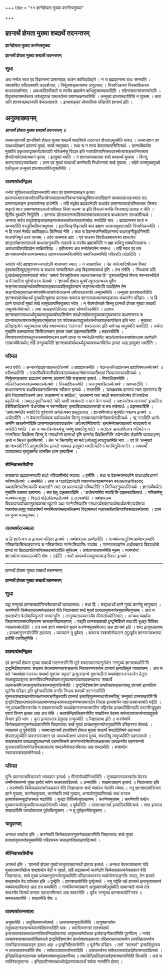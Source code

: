 +++
title = "११ ज्ञानेज्ञेयता मुख्या करणेत्वमुख्या"

+++


## ज्ञानार्थे ज्ञेयता मुख्या शब्दार्थे तदनन्तरम्

**ज्ञानेज्ञेयता मुख्या करणेत्वमुख्या**

**ज्ञानार्थे ज्ञेयता मुख्या शब्दार्थे तदनन्तरम्**

### **सुधा**

अथ मन्येत स्वत एव विज्ञानानां प्रामाण्यग्रहः बाधेन क्वचिदपोद्यते । न च ब्रह्मज्ञानस्य बाधः सम्भवति । यथाशक्ति परीक्षायामपि तददर्शनात् । निर्मूलशङ्कायाश्च अनुदयात् । निरवधिकस्य निस्साक्षिकस्य बाधस्यादर्शनात् । अवध्यादिस्वीकारे च तस्यैव ब्रह्मत्वेन बाधितुमशक्यत्वादिति । तदेतत्समानमस्मन्मतेऽपि । विवृतश्चायमर्थस्तत्र तत्रेत्युपपन्नं याथार्थ्यस्य प्रमाणलक्षणत्वमिति । तन्मुख्यं ज्ञानशब्दयोरिति न युक्तम् । तथा सति ज्ञानवच्छब्दस्यापि केवलत्वापत्तेः । इत्याशङ्कां सोपपत्तिकं परिहरति ज्ञानार्थ इति ।

## **अनुव्याख्यानम्**

***ज्ञानार्थे ज्ञेयता मुख्या शब्दार्थे तदनन्तरम् ॥***

यस्माज्ज्ञानार्थे ज्ञानविषये ज्ञेयता मुख्या शब्दार्थे शब्दविषये तदनन्तरं ज्ञेयताऽमुख्येति यावत् । तस्माज्ज्ञान एव याथार्थ्यलक्षणं प्रामाण्यं मुख्यं, शाब्दे त्वमुख्यम् । तथा च न तस्य केवलत्वापत्तिरित्यर्थः । ज्ञानार्थेष्वर्यता मुख्येति प्रकृतत्वाद्वक्तव्येऽर्यताऽपि गतिकर्मसु विद्यत इति गतावतिव्याप्तिस्तदवस्थेत्याशङ्कानिरासाय ज्ञेयतेत्यर्यताव्याख्यानं कृतम् । इदमुक्तं भवति । न ज्ञानसमकक्षतया शब्दे याथार्थ्यं मुख्यम् । किन्तु करण(मात्रा)त्रयापेक्षया । ज्ञान एव मुख्यं याथार्थ्यं करणेष्वपि निर्धारणायां शब्दे मुख्यम् । तदेते परममुख्यमुख्ये एकीकृत्य तन्मुख्यं ज्ञानशब्दयोरित्युक्तमिति ।

### **वाक्यार्थचन्द्रिका**

नन्वेवं शुक्तिरजतादिज्ञानस्यापि स्वत एव प्रामाण्यप्रसङ्ग इत्यतः प्रामाण्यस्वतस्त्वस्यौत्सर्गिकत्वेनापवादाभवानिबन्धनत्वाच्छुक्तिरजतादिज्ञाने चापवादकसद्भावान्न तत् प्रामाण्यप्रसङ्ग इत्याशयेनाह बाधेनेति । तर्हि तद्वदेव ब्रह्मज्ञानेऽपि बाधादेव प्रामाण्यापवादोऽस्त्वित्यतः किमत्र क्लृप्तो बाधः प्रामाण्यापवादकत्वेनाभिमतः किंवा कल्प्यः स इति विकल्पं मनसि निधायाद्यं प्रत्याह न चेति । द्वितीयं दूषयति निर्मूलेति । ज्ञानस्य डोलायमानत्वादिरूपतत्कल्पकाभावान्न बाधकल्पना सम्भवतीत्यर्थः । अन्यथा सर्वत्र तादृशशङ्काप्रसङ्गात्सकललोकव्यवहारोच्छेदः स्यादिति भावः । ब्रह्मज्ञानस्य बाधो न सम्भवतीति वस्तुस्थितिमात्रमुक्तम् । इदानीमङ्गीकृत्यापि बाधं ब्रह्मणः सत्यत्वमुपपादयति निरवधिकस्येति । न हि रजतं नेत्येव क्वचिद्बाधः किन्त्विदं नेति । तथा च वेदान्तजनितविज्ञानस्य बाधमङ्गीकुर्वाणेनापि बाधावधिभूतं तत्त्वं वाच्यम् । तदेव चास्माकं ब्रह्म । एवं बाधस्य विपरीतप्रमारूपस्य ज्ञानत्वेन ज्ञातृसापेक्षत्वात्तदभावे बाधस्यानुपपत्तिः सद्भावे च तस्यैव ब्रह्मत्वमिति न ब्रह्म बाधितुं शक्यमित्याशयः । अबाध्यादीत्यादिपदेन साक्षिपरिग्रहः । इतीत्यस्य अथ मन्येतेत्यनेन सम्बन्धः । तर्हि स्वत एव तत्र ज्ञानयाथार्थ्यावधारणसम्भवान्न लक्षणस्यासम्भवित्वमिति समाधिसाम्यमिति परिहरति तदेतदिति ।

स्यादेवं यदि ब्रह्मज्ञानवज्जगतोऽपि बाधाभावः स्यात् । न चासावस्ति । नेह नानेत्यादिश्रौतस्य विमतं दृश्यत्वादित्युद्यनुमानस्य च बाधस्य सत्त्वादित्यत आह विवृतश्चायमर्थ इति । तत्र तत्रेति । ‘मिथ्यात्वं यदि दुःखादेस्तद्वाक्यस्याग्रतो भवेत्’ ‘भ्रमत्वे त्वियमुक्तिश्च तदन्तःपातनान्न हि’ ‘दृश्यत्वाद्विमतं मिथ्या स्वप्नवच्चेदियं च मे’त्यादिना पूर्वत्रोत्तरत्र चेत्यर्थः । ‘ज्ञानार्थे ज्ञेयता मुख्ये’त्युत्तरग्रन्थस्य पूर्वेण सङ्गत्यभावादानर्थक्यमित्याशङ्क्याव्यवहितपूर्वग्रन्थेन सङ्गत्यभावेऽपि व्यवहितेन तेन सङ्गतिसद्भावान्नानर्थक्यमित्याशयेनोत्तरग्रन्थं तथैवावतारयति तन्मुख्यमिति । तन्मुख्यं ज्ञानशब्दयोरिति ज्ञानशब्दयोर्याथार्थ्यं मुख्यमित्युक्त्या प्राप्तायाः शब्दस्य ज्ञानसमकक्ष्यत्वशङ्कायाः कथमनेन परिहारः । स हि ज्ञाने याथार्थ्यं मुख्यं शब्दे त्वमुख्यत्वमित्युक्त्या भवेत् । न चैवमत्रोच्यते किन्तु ज्ञानार्थे ज्ञेयता मुख्या शब्दार्थे त्वमुख्येत्येवोच्यते । तथा चासङ्गतिरित्यत उक्तं सोपपत्तिकमिति । ततश्च ज्ञानशब्दगतयाथार्थ्यमुख्यत्वामुख्यत्वोपपत्तित्वेन तदर्थगतज्ञेयतामुख्यत्वामुख्यत्वस्य कथनात्तस्य च ज्ञानशब्दगतयाथार्थ्यमुख्यत्वामुख्यत्व एव पर्यवसन्नत्वाद्युक्तोऽनेनोक्तशङ्कापरिहार इति भावः । मुख्यत्व प्रतिद्वन्द्वत्वेन अमुख्यताया एवेह वक्तव्यत्वात् ‘तदनन्तर’ शब्दस्तत्पर इति भावेनाह अमुख्येति यावदिति । अर्यता मुख्येति वक्तव्यतायां किन्नियामकम् इत्यत उक्तं प्रकृतत्वादितीति ॥ तदवस्थैवेति । विषयापरपर्यायवस्तुवचनस्यार्थशब्दस्य ग्रहणे प्राप्ता या गमनेऽतिव्याप्तिः साऽर्यत्वार्थकस्यार्थशब्दस्य ग्रहणेऽपि तदवस्थैवेत्यर्थस् तर्हि तन्मुख्यमिति ज्ञानशब्दयोर्याथार्थ्यमुख्यत्वकथनविरोध इत्यत आह इदमुक्तं भवतीति ।

### **परिमल**

स्वत एवेति । अन्यानपेक्षज्ञानग्राहकादेवेत्यर्थः ॥ ब्रह्मज्ञानस्येति । वेदान्तजनितज्ञानस्य ब्रह्मविषयकस्येत्यर्थः ॥ परीक्षायामिति । सजातीयविजातीयविसंवादाख्यबाधान्वेषणरूपपरीक्षायां क्रियमाणायामपीत्यर्थः ॥ निर्मूलशङ्काया ब्रह्मज्ञानं प्रमाणम् अप्रमाणं वेति शङ्काया इत्यर्थः । निरवधिकस्येति । यत्किञ्चिदप्यनवलम्बमानस्येत्यर्थः । निस्साक्षिकस्येति । अननुव्यवसितस्येत्यर्थः । अवध्यादीति । बाधालम्बनस्य बाधविषयकसाक्षिणश्च स्वीकार इत्यर्थः । तत्रतत्रेति । ‘प्रत्यक्षवच्च प्रामाण्यं स्वत एवागमस्य हि’ इति जिज्ञासाधिकरणे तथा ‘तत्प्रामाण्यं च साक्षितः’, ‘तत्प्रमाण्यं यथा साक्षी स्थापयत्येवमेव ही’त्यादिना प्रकृतिनये । तथाऽऽनुमानिकपादे ‘यदि साक्षी स्वयंभातो न मानं केन गम्यते । अक्षजादेश्च मानत्वम्’ इत्यादिना वैशेषिकाधिकरणे ‘वैधर्म्याच्च न स्वप्नादिवत्’ इत्यादिव्याख्यावसरादौ च तत्र तत्रेत्यर्थः ॥ प्रकृतत्वादिति । ‘अर्थत्वमर्यतैव स्यादि’ति पूर्ववाक्ये अर्यतेत्यस्य प्रस्तुतत्वात् । ज्ञानार्थेष्वर्यता मुख्येति वक्तव्य इत्यर्थः ॥ अर्यतापीति । न केवलमभिधेयत्व पर्यायमर्थत्वं किन्तु तद्य्वाख्यानत्वेनोक्तार्यतापीत्यर्थः । ॠ गताविति धातोः कर्मणि ऋहलोर्ण्यदिति प्राप्तण्यत्प्रत्ययापवादत्वेन ‘अर्यःस्वामिवैश्ययोः’ इत्यनेनोक्तयत्प्रत्यये भावप्रत्यये च अर्यतेति भवति । सा च गमनक्रियाकर्मसु गम्येषु ग्रामादिषु वर्तते । अतोऽत्र ऋगतावित्यत्र गतिपदेन न गमनक्रिया विवक्षिता किन्तु ये गत्यर्थास्ते ज्ञानार्था इति ज्ञानमेव विवक्षितमिति भावेनार्यता ज्ञेयतेति व्याख्या(तम् अनो न क्रि)नं कृतमित्यर्थः । तेन ‘न क्रियार्थेषु सा मते’(त्येतद्यु)त्याद्युक्तमिति भावः । एवं हि ‘तन्मुख्यं ज्ञानशब्दयोरि’ति प्रागुक्तविरोध इत्यतो भावमाह इदमुक्तं भवतीत्यादिना वारयितुमित्यन्तेन । अयमर्थो व्याख्यातव्य इत्युक्तमेव व्यनक्ति ज्ञान इत्यादिना ।

### **श्रीनिवासतीर्थीया**

शङ्काया ब्रह्मज्ञानस्यापि बाधो भविष्यतीत्येवं रूपायाः ॥ इतीति । तथा च वेदान्तजन्यज्ञोने याथार्थ्यावधारणं भविष्यतीत्यर्थः ॥ सममिति । तथा च घटादिज्ञानेऽपि याथार्थ्यरूपप्रामाण्यस्य स्वतस्त्वाङ्गीकाराद् यथाशक्तिपरीक्षायामपि बाधादर्शने स्वत एव प्रामाण्यग्रहो भविष्यतीति न किञ्चिदनुपपन्नमित्यर्थः । ज्ञानार्थेष्वर्यता मुख्येति वक्तव्य इत्यन्वयः । तत्र हेतुः प्रकृतत्वादिति । ‘अर्थत्वमर्यतैव स्यादि’ति प्रकृतत्वादित्यर्थः । गतिकर्मसु गत्यर्थकधातुषु । विद्यते पठितस्तिष्ठतीत्यर्थः ॥ तदवस्थेति । अर्थशब्दस्य विषयापरपर्यायवस्तुवाचकत्वाभ्युपगमे यथा गमनेऽतिव्याप्ति स्तथाऽर्थशब्दस्यार्थत्वार्थकत्वेऽप्यर्यताया गत्यर्थकधातुषु पाठादर्यमर्थं गम्यमित्यर्थस्तदनतिक्रम्य विद्यमानत्वं गतावस्तीत्यतिव्याप्तिस्तदवस्थेत्यर्थः । ज्ञान एव मुख्यं परममुख्यम् ।

### **वाक्यार्थरत्नमाला**

स हि ज्ञानेत्यत्र स इत्यस्य परिहार इत्यर्थः । अर्थशब्दस्य ग्रहणेऽपीति । गत्यर्थकधातुनिष्पन्नार्यशब्दस्यापि गतिकर्मवाचित्वाद्ग्रामस्य च गतिकर्मतया गमनेऽतिव्याप्तिः स्यादेव । गमनमात्रग्रहणेन अर्थशब्दस्य विषयार्थत्वे प्राप्ता या छिदादावतिव्याप्तिस्तदभावेऽपीति सूचितम् । अर्यताव्याख्यानमिति मूलम् । गत्यर्थानां ज्ञानार्थत्वन्यायमालम्ब्येति शेषः । तर्हीति । शब्दे याथार्थ्यस्यामुख्यत्वाङ्गीकार इत्यर्थः ।





------------------------------------------------------------------------

ज्ञानार्थे ज्ञेयता मुख्या शब्दार्थे तदनन्तरम्

**ज्ञानार्थे ज्ञेयता मुख्या शब्दार्थे तदनन्तरम्**

### **सुधा**

यद्वा तन्मुख्यं ज्ञानशब्दयोरित्यत्रैवायमर्थो व्याख्यातव्यः । तथा हि । तद्याथार्थ्यं ज्ञाने मुख्यं करणेषु त्वमुख्यम् । करणेष्वपि किमेकप्रकारमनेकप्रकारं वेति जिज्ञासायां शब्दे मुख्यं प्रत्यक्षानुमानयोरमुख्यमित्युक्तम् । अत्र च शब्दशब्देन वेदमेवाधिकुरुते भगवान्मुनिः । तन्मुख्यताकथनस्यैव मीमांसोपयोगित्वात् । अन्यथा व्यर्थाया जिज्ञासायास्तत्परिहारस्य चासङ्गतिप्रसङ्गात् । यद्यपि ज्ञानशब्दशब्दौ द्वन्द्वनिर्दिष्टौ तथाऽपि बुध्द्या विविच्य व्याख्यानमेतदिति । तत्र कथं ज्ञाने यथार्थत्वं मुख्यं करणेष्वमुख्यमित्यत आह ज्ञानार्थ इति । शब्द इत्युपलक्षणम् । प्रत्यक्षानुमनयोरपीति द्रष्टव्यम् । व्याख्यानं तु पूर्ववत् । शब्दस्य स्वशब्देनोपादानं (तु)पूर्वत्र ज्ञानसमकक्षतया प्रतीतिं वारयितुमिति ।

### **वाक्यार्थचन्द्रिका**

एवं ज्ञानार्थे ज्ञेयता मुख्या शब्दार्थे तदनन्तरमि’ति मूले शब्दास्वारस्यानुरोधेन ‘तन्मुख्यं ज्ञानशब्दयोरि’ति द्वन्द्वनिर्देशप्राप्तायाः शब्दस्य केवलप्रमाणत्वशङ्काया निराकरणपरत्वेन ज्ञानार्थ इत्यादिमूलं व्याख्यातम् । अत्र च पक्षे ‘यथार्थज्ञानजनका यथार्था युक्तयः स्मृताः’ इत्युत्तरग्रन्थे युक्त्यादीनां यथार्थज्ञानजनकत्वेन हेतुना साक्षादुपपाद्यस्य करणविषयनिष्ठज्ञेयताऽमुख्यत्वस्यावश्यवक्तव्यस्य ‘शब्दार्थे तदनन्तरमि’त्यत्रानुक्त्योत्तरग्रन्थानुपपत्तिर्भवति । द्वन्द्वनिर्देशमात्रेण प्राप्तोक्तशङ्कायास्तु ज्ञानार्थ इत्यादिना मूलेनैव परिहार इति पूर्वत्रापरितोषं मनसि निधाय शब्दार्थे तदनन्तरमिति मूलस्थशब्दशब्दस्योपलक्षणत्वमङ्गीकृत्यापि ज्ञानार्थ इत्यादिमूलमन्यथायोजनयितुं ‘तन्मुख्यं ज्ञानशब्दयोरि’ति द्वन्द्वनिर्देशप्राप्तशब्दकेवलप्रामाण्यशङ्कायास्तद्वाक्यव्याख्यानादेव निरास इत्याशयेन पक्षान्तरमाचरयति यद्वेति । ननु प्रत्यक्षादिमात्रस्येव न शब्दमात्रस्यापि यथार्थज्ञानजनकत्वमस्ति तद्विस्येव प्रत्यक्षादिविस्यापि तदस्तीत्युयुक्त एवायं विभाग इत्यत आह अत्र चेति । ततश्चेन्द्रियलिङ्गयोरिव शब्दविस्य वेदस्य सर्वथाऽयाथार्थ्यभावाद्युक्तो विभाग इति भावः । कुत इत्यतस्तत्र हेतुमाह तन्मुख्येति ॥ जिज्ञासाया इति ॥ करणेष्वपि किमेकप्रकारमुतानेकप्रकारमिति जिज्ञासायाः शब्दे मुख्यं प्रत्यक्षानुमानयोरमुख्यमिति परिहारस्य चेत्यर्थः । व्याख्यानं तु पूर्ववदिति । यस्माज्ज्ञानार्थे ज्ञानविषये ज्ञेयता मुख्या शब्दार्थे शब्दादिविषये तदनन्तरं ज्ञेयताऽमुख्येति यावत्तस्माज्ज्ञान एव याथार्थ्यलक्षणं प्रामाण्यं मुख्यं, शब्दादिषु त्वमुख्यमिति ग्रहणसम्भवे । शब्दशब्दस्य प्रत्यक्षाद्युपलक्षणत्वे प्रथमातिक्रमे कारणाभावेनेतरोपलक्षकतया प्रत्यक्षस्यैव ग्रहणसम्भवे कुतस्तत्परित्यागेनेतरोपलक्षकतया शब्दस्यैवोपादनमित्यत आह शब्दस्येति । स्वशब्देन स्ववाचकशब्दशब्देनेत्यर्थः।

### **परिमल**

मुनिः प्रमाणतत्वविचारपरो भाष्यकार इत्यर्थः ॥ मीमांसोपयोगित्वादिति । मुख्यप्रामाण्यकत्वादेव वेदस्य तन्मीमांसारम्भो युक्त इत्येवं रूपेण फलवत्त्वादित्यर्थः ॥ अन्यथेति । शब्दमात्रग्रहण इत्यर्थः ॥ जिज्ञासाया इति । करणेष्वपि किमेकप्रकारमनेकप्रकारं वेति जिज्ञासायाः शब्दे व्यर्थस्य चेत्यपि ध्येयम् । ननु ज्ञानशब्दयोरित्यत्र ज्ञाने मुख्यम्, करणेष्वमुख्यम्, करणेष्वपि शब्दे मुख्यम्, अन्ययोरमुख्यमित्यर्थः कथं लभ्यत इत्याशंकामनूद्योत्तरमाह यद्यपीति । बुध्द्या विविच्येत्युपलक्षणम् । करणेष्वमुख्यम् । करणेष्वपि शब्देन मुख्यमन्ययोरमुख्यमित्यध्याहारेणेत्यपि ध्येयम् ॥ पूर्ववदिति । यस्माज्ज्ञानार्थ इत्यादिकमिवेत्यर्थः । शब्द इत्यस्य शब्दादाविति व्याख्येयत्वात् पूर्ववदित्युक्तम् । न तु पूर्वकृतमेवेत्युक्तम् ।

### **यादुपत्यम्**

अन्यथा व्यर्थाया इति । करणेष्वपि किमेकप्रकारमुतानेकप्रकारमिति जिज्ञासायाः शब्दे मुख्यं प्रत्यक्षानुमानयोरमुख्यमिति परिहारस्य चासङ्गतिप्रसङ्गादित्यर्थः ।

### **श्रीनिवासतीर्थीया**

अयमर्थ इति । ‘ज्ञानार्थे ज्ञेयता मुख्ये’त्यनुव्याख्यानार्थो द्रष्टव्य इत्यर्थः । अन्यथा वेदरूपशब्दस्य यदि मुख्यतामनभिप्रेत्य शब्दशब्देन वेदो न गृह्यते, तर्हि तद्याथार्थ्यं करणेऽपि किमेकप्रकारमनेकप्रकारं वेति जिज्ञासायाः, शब्दे मुख्यं प्रत्यक्षानुमानयोरमुख्यमिति परिहारकथनस्य व्यर्थत्वेनासङ्गतिः स्यात्, तेन ज्ञायते शब्दशब्देन वेद एवोच्यत इति ॥ द्वन्द्वेति । ज्ञानशब्दयोरिति द्वन्द्वेत्यर्थः । ननु यद्वेति पक्षे ज्ञानार्थ इत्यनुव्याख्यानं व्यर्थमापन्नमित्यत आह तत्र कथमिति । नन्वस्मिन्व्याख्याने अनुप्रमाणार्थेऽमुख्येति सामान्यतो वाच्यं तत्र शब्दस्यैव किमर्थं कण्ठत उपादानमित्यत आह शब्दस्येति । पूर्वत्र ‘तन्मुख्यं ज्ञानशब्दयोरि’त्यत्र ॥ समकक्ष्यतयेति । शब्दस्येति शेषः ॥

### **वाक्यार्थरत्नमाला**

अनुक्त्येति । अनुक्तिव्याप्त्येत्यर्थः । उत्तरग्रन्थानुपपत्तिरिति । प्रागुक्ताभावेन तदुपपादानपरग्रन्थस्यानपेक्षितत्वादिति भावः । भवतीत्यनन्तरं ततःशब्दार्थ इत्यत्रावश्यवक्तव्यकरणविषयनिष्ठज्ञेयताया अमुख्यत्वमेवोच्यत इत्येवाङ्गीकार्यमिति पूरणीयम् । नन्वेवं तस्यावश्यवक्तव्यत्वोक्तिपरत्वे द्वन्द्वनिर्देशमात्रेण प्राप्तोक्तशङ्कायाः परिहारकान्तराभावेन तत्परिहाराभावेन तत्परिहाराभावप्रसङ्ग इत्यत आह ॥ द्वन्द्वनिर्देशमात्रेणेति ॥ मूलेनैव परिहारः । ततो ‘‘ज्ञानार्थ’’ इत्यादिमूलस्य न तत्परतावश्यकीति शेषः । सर्वथाऽयाथार्थ्याभावादिति । अयथार्थ्यस्य सर्वथाऽभावादेकदेशेऽप्यभावादित्यर्थः । इन्द्रियलिङ्गपदाभ्याम सर्वज्ञवाक्यमप्युपलक्षणीयम् ॥ तथाचेन्द्रियलिङ्गसर्वज्ञवाक्यानामिवेति सिध्यति । अयं च व्यतिरेकदृष्टान्तः । इन्द्रियादीनामयथार्थ्यवद्वेदस्यायथार्थ्यं सर्वथा नास्तीति ज्ञेयम् ।





